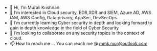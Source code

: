 - 👋 Hi, I’m Murali Krishnan
- 👀 I’m interested in Cloud security, EDR,XDR and SIEM, Azure AD, AWS IAM, AWS Config, Data privacy, AppSec, DevSecOps.
- 🌱 I’m currently learning Cyber security in depth and looking forward to gain in depth knowledge in the field of Cyber Security
- 💞️ I’m looking to collaborate on any security topics in the context of cloud.
- 📫 How to reach me ... You can reach me @ mmk.mur@outlook.com

<!---
mmkmur/mmkmur is a ✨ special ✨ repository because its `README.md` (this file) appears on your GitHub profile.
You can click the Preview link to take a look at your changes.
--->
